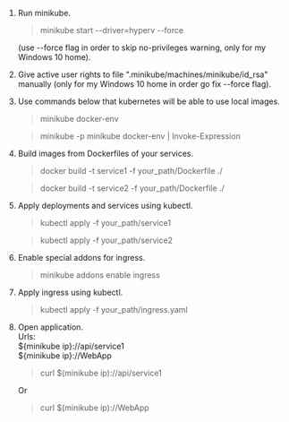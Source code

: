 1. Run minikube.  
   > minikube start --driver=hyperv --force
   
   (use --force flag in order to skip no-privileges warning, only for my Windows 10 home).


2. Give active user rights to file ".minikube/machines/minikube/id_rsa" manually (only for my Windows 10 home in order go fix --force flag).  
  

3. Use commands below that kubernetes will be able to use local images.  
   > minikube docker-env  
   
   > minikube -p minikube docker-env | Invoke-Expression
4. Build images from Dockerfiles of your services.  
   > docker build -t service1 -f your_path/Dockerfile ./  
   
   > docker build -t service2 -f your_path/Dockerfile ./
5. Apply deployments and services using kubectl.  
   > kubectl apply -f your_path/service1  
   
   > kubectl apply -f your_path/service2
6. Enable special addons for ingress.  
   > minikube addons enable ingress
7. Apply ingress using kubectl.  
   > kubectl apply -f your_path/ingress.yaml
8. Open application.  
   Urls:  
     ${minikube ip}://api/service1  
     ${minikube ip}://WebApp

   > curl $(minikube ip)://api/service1
   
   Or

   > curl $(minikube ip)://WebApp
   
   